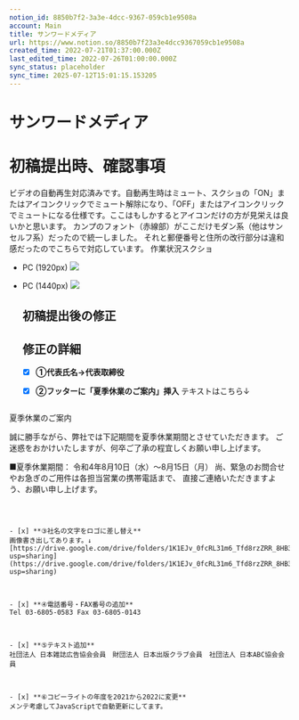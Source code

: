 ```yaml
---
notion_id: 8850b7f2-3a3e-4dcc-9367-059cb1e9508a
account: Main
title: サンワードメディア
url: https://www.notion.so/8850b7f23a3e4dcc9367059cb1e9508a
created_time: 2022-07-21T01:37:00.000Z
last_edited_time: 2022-07-26T01:00:00.000Z
sync_status: placeholder
sync_time: 2025-07-12T15:01:15.153205
---
```

# サンワードメディア

# 初稿提出時、確認事項
ビデオの自動再生対応済みです。自動再生時はミュート、スクショの「ON」またはアイコンクリックでミュート解除になり、「OFF」またはアイコンクリックでミュートになる仕様です。ここはもしかするとアイコンだけの方が見栄えは良いかと思います。
カンプのフォント（赤線部）がここだけモダン系（他はサンセルフ系）だったので統一しました。
それと郵便番号と住所の改行部分は違和感だったのでこちらで対応しています。
作業状況スクショ
- PC (1920px)
  ![](https://prod-files-secure.s3.us-west-2.amazonaws.com/736adce6-a3a4-4a64-9f74-d9aa055c96d2/f0b7a42c-4160-4904-8309-7acff780563b/screencapture-localhost-3000-2022-07-21-10_47_47_%281%29.png?X-Amz-Algorithm=AWS4-HMAC-SHA256&X-Amz-Content-Sha256=UNSIGNED-PAYLOAD&X-Amz-Credential=ASIAZI2LB466Z2MSCNTW%2F20250719%2Fus-west-2%2Fs3%2Faws4_request&X-Amz-Date=20250719T050801Z&X-Amz-Expires=3600&X-Amz-Security-Token=IQoJb3JpZ2luX2VjEIT%2F%2F%2F%2F%2F%2F%2F%2F%2F%2FwEaCXVzLXdlc3QtMiJGMEQCIAmmdp3T60Yyh%2BzwCKd3gJNiwmPh40K%2Bq7NSYu1HtVx5AiBKfYr33oM%2FNhhl7ufaobTkcbzkct%2B2lLJd0Nkbezr9yyqIBAid%2F%2F%2F%2F%2F%2F%2F%2F%2F%2F8BEAAaDDYzNzQyMzE4MzgwNSIM83vfPbGTzcTDP1lfKtwD7MSAZwex5gIXP5j4iBHjRbylPjN4WBUtNYJTkPHKdccZZReVkMuZ4ypyPf3XlBXVhFUqYmuiCXoF96ADBzwexL%2FC8oBY3nvKfYeh40Df9u637mHu8dN3evvykHDRGqwi3NTpfHOTparY8BvnJ0edfJZfjtlSFQutSTVH%2BizLJvXODVMOV60lET9lQZVysGb%2FY4JxVB2x5otnh6gRpnQl8ZyAQmNsUDL6MHtgXq6mLzvCnWlUdCadbP0upCNQ8fy6HLpDHwXjR%2BzgThb5ycb%2FKTzZUHMEcy9byP05pc8CCqy2yV3h422VFdRQe6MSugJwu%2Btd4o9wScltiDcV362eai9FUJvAs5TnegtrdQ7W1LzQK7k8b5WZFCCf6ngVG9GUEhgD7z4dDUrrsQ7yNCt4qrAMX%2BbBT0BpDgQMq62NaJHDJQG3Kt2bdJM7p8i1%2BAJtf0LqBUKlDV3SeNwU6YR1KMYvyIFl9L9Q2a2Eafh9OQP3%2F3lgrUWdjBati9H6Q0RmF%2BoIbtA5uhgEBiyROTimCoVc2qo8CMIq7lyoTOWJDCIFx6RBXT9OLj28FyL7IcrzIwI0Bn8T7OgA5aJx%2Fm2AIqPL26SBkY6BU9woAIeh5YYkOQDIGnPKJX4uYCEwmarswwY6pgHNVVGDEuiY1kIk1KQyHXSIvO3MbnhwVV6M6iMK5ixT91ZZWBvUyyFDVEZN099Odhxhsw4DHhkRkWtPqX1j7UyoxLRKUhh261BF2hNXe%2FDC9PlKrcW4A7USDpwrhTtN1vK1sPZqNonKcYNp3IwYySkGauYOHs7wHUYrFNS9GFZMC5Jp81lutoFHJlkuvqWpe0Z1ANjJhu%2B%2FJo8OiQsBT0WCLpQ00i%2Fm&X-Amz-Signature=fa83980b29f49174597e1733e03067660f4d2d16fb8941fcd51e7ca872dc1674&X-Amz-SignedHeaders=host&x-amz-checksum-mode=ENABLED&x-id=GetObject)
- PC (1440px)
  ![](https://prod-files-secure.s3.us-west-2.amazonaws.com/736adce6-a3a4-4a64-9f74-d9aa055c96d2/1ef3f790-e277-48fe-b857-d8ef52ba7e41/screencapture-localhost-3000-2022-07-21-10_43_58_%281%29.png?X-Amz-Algorithm=AWS4-HMAC-SHA256&X-Amz-Content-Sha256=UNSIGNED-PAYLOAD&X-Amz-Credential=ASIAZI2LB4665I6TIJNI%2F20250719%2Fus-west-2%2Fs3%2Faws4_request&X-Amz-Date=20250719T050801Z&X-Amz-Expires=3600&X-Amz-Security-Token=IQoJb3JpZ2luX2VjEIT%2F%2F%2F%2F%2F%2F%2F%2F%2F%2FwEaCXVzLXdlc3QtMiJHMEUCIQDfKCfYhFF13Tc7OLCMR01FylB4ov6B86lwWC8GdQthjwIgYQ210bnjWasCE6ilT1CvsTl04sTLDAwfygcK31T2af4qiAQInf%2F%2F%2F%2F%2F%2F%2F%2F%2F%2FARAAGgw2Mzc0MjMxODM4MDUiDIjCveMPnLLGBlpcjircAzp8qGc%2F5%2FSudmP1Zo7YnPuBMfPOqlnw4pOQIFT%2BSJX3zMo1K2ep%2BSnV6mFg6BhcvbbzlquWdNcB0kacJQ7mCoe9laQCMGCPoQ9ZUZJMzZh%2BNDIitFYmfvdIRDWs93h528wedGlrrlWe1DI4iO8a%2Fhbzu8OM0MoOpKvg4C9yCZ6eppH64Y%2BBg904hqcVbEZ0Mvhz89%2BxhyspORZ4oNl2iZNtsCtAV3ZfjT4P5lryUhW%2FnkW0njR9SqoY%2FC%2FZVaSv8eLBlfikPQlPA7ZXswyX3khMj1co6VJjkthXaJRQ6nh93hA1i7ku%2FqWBiszBBcx4NamuFB0Fj8qmvPuXuByJb9w35xVL9GDsNePMCIFc16WKV7xFjuLavdELdmzi6ZKxWtktU%2BJutNYEbHv06ewKPvXTMTxp9tGYVNoGI3PRxYq47p%2F3ihBVCa%2FKiLlPCRXguqH5TKiIo7Z7wLYp9Wkhx9hQKDsNmca6pCYPwfS3Nbvrq0AHd0%2BJF9N3Ce4MKw%2BH%2BkJlysL1ll1bzSkmavC4vubSY5LHQENRX%2FmpOHhYwOufjzICHtkpgFPVo1763lxM0vinSpjYVTM4D9hl4oL3fAvnhHPcqDZqsQcL1DL4hhxqfR2Y0h7Ylee2CSXnMP2q7MMGOqUBMHD9CYLSQiWkaYBYiTnnRsmxRXnme%2BNvhLNzBfjV7L0nC3AvKb1kku8H2iLppX3GHUeBjaM%2FqXq5FRcY9gfzASs%2F8EUNnNlX1JuEN%2B76YH1BkflG5OEGXVQuWrBTu0PU43%2FlOLv9%2BSnyxWfvy6IwP9xFjnJ5RDwo0%2FLf1FbwtUTXWm%2BgFzNR7AebZIFJ6fhTCD8wFpTOnoHV8ZkQH4SJTI6iH8%2F0&X-Amz-Signature=9d23cd1293474eb3cefbbe18344703631984ae7ec1f0978bf956613e2d4ed8e5&X-Amz-SignedHeaders=host&x-amz-checksum-mode=ENABLED&x-id=GetObject)
  ## 初稿提出後の修正
  
  
  ## 修正の詳細
  - [x] **①代表氏名→代表取締役**
  
  
  - [x] **②フッターに「夏季休業のご案内」挿入**
  テキストはこちら↓
  ```plain text
夏季休業のご案内

誠に勝手ながら、弊社では下記期間を夏季休業期間とさせていただきます。
ご迷惑をおかけいたしますが、何卒ご了承の程宜しくお願い申し上げます。

■夏季休業期間： 令和4年8月10日（水）～8月15日（月）
尚、緊急のお問合せやお急ぎのご用件は各担当営業の携帯電話まで、
直接ご連絡いただきますよう、お願い申し上げます。
  ```
  
  
  
  - [x] **③社名の文字をロゴに差し替え**
  画像書き出してあります。↓
  [https://drive.google.com/drive/folders/1K1EJv_0fcRL31m6_Tfd8rzZRR_8HB33W?usp=sharing](https://drive.google.com/drive/folders/1K1EJv_0fcRL31m6_Tfd8rzZRR_8HB33W?usp=sharing)
  
  
  
  - [x] **④電話番号・FAX番号の追加**
  Tel 03-6805-0583 Fax 03-6805-0143
  
  
  
  - [x] **⑤テキスト追加**
  社団法人 日本雑誌広告協会会員　財団法人 日本出版クラブ会員　社団法人 日本ABC協会会員
  
  
  
  - [x] **⑥コピーライトの年度を2021から2022に変更**
  メンテ考慮してJavaScriptで自動更新にしてます。
